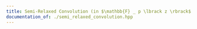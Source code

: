 ```yaml
---
title: Semi-Relaxed Convolution (in $\mathbb{F} _ p \lbrack z \rbrack$ for FFT prime $p$)
documentation_of: ./semi_relaxed_convolution.hpp
---
```

